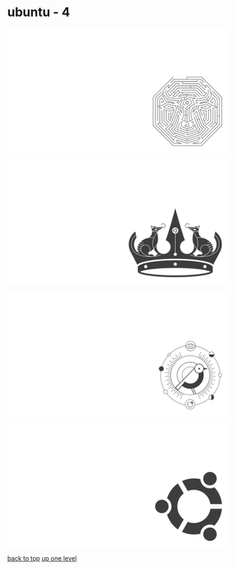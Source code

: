 # ubuntu - 4
[![23_10_mantic_minotaur.png](/terminal/grey%20on%20alpha/little/ubuntu/23_10_mantic_minotaur.png "23_10_mantic_minotaur.png")](/terminal/grey%20on%20alpha/little/ubuntu/23_10_mantic_minotaur.png)

[![24_04_noble_numbat.png](/terminal/grey%20on%20alpha/little/ubuntu/24_04_noble_numbat.png "24_04_noble_numbat.png")](/terminal/grey%20on%20alpha/little/ubuntu/24_04_noble_numbat.png)

[![24_10_oracular_oriole.png](/terminal/grey%20on%20alpha/little/ubuntu/24_10_oracular_oriole.png "24_10_oracular_oriole.png")](/terminal/grey%20on%20alpha/little/ubuntu/24_10_oracular_oriole.png)

[![ubuntu_circle_of_friends_old.png](/terminal/grey%20on%20alpha/little/ubuntu/ubuntu_circle_of_friends_old.png "ubuntu_circle_of_friends_old.png")](/terminal/grey%20on%20alpha/little/ubuntu/ubuntu_circle_of_friends_old.png)



[back to top](#)
[up one level](/terminal/grey%20on%20alpha/little/README.MD)
